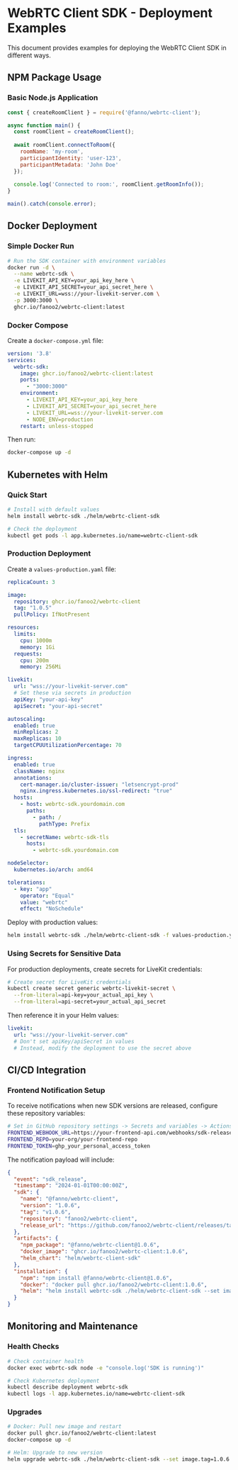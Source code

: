 # WebRTC Client SDK - Deployment Examples

This document provides examples for deploying the WebRTC Client SDK in different ways.

## NPM Package Usage

### Basic Node.js Application

```javascript
const { createRoomClient } = require('@fanno/webrtc-client');

async function main() {
  const roomClient = createRoomClient();
  
  await roomClient.connectToRoom({
    roomName: 'my-room',
    participantIdentity: 'user-123',
    participantMetadata: 'John Doe'
  });
  
  console.log('Connected to room:', roomClient.getRoomInfo());
}

main().catch(console.error);
```

## Docker Deployment

### Simple Docker Run

```bash
# Run the SDK container with environment variables
docker run -d \
  --name webrtc-sdk \
  -e LIVEKIT_API_KEY=your_api_key_here \
  -e LIVEKIT_API_SECRET=your_api_secret_here \
  -e LIVEKIT_URL=wss://your-livekit-server.com \
  -p 3000:3000 \
  ghcr.io/fanoo2/webrtc-client:latest
```

### Docker Compose

Create a `docker-compose.yml` file:

```yaml
version: '3.8'
services:
  webrtc-sdk:
    image: ghcr.io/fanoo2/webrtc-client:latest
    ports:
      - "3000:3000"
    environment:
      - LIVEKIT_API_KEY=your_api_key_here
      - LIVEKIT_API_SECRET=your_api_secret_here
      - LIVEKIT_URL=wss://your-livekit-server.com
      - NODE_ENV=production
    restart: unless-stopped
```

Then run:

```bash
docker-compose up -d
```

## Kubernetes with Helm

### Quick Start

```bash
# Install with default values
helm install webrtc-sdk ./helm/webrtc-client-sdk

# Check the deployment
kubectl get pods -l app.kubernetes.io/name=webrtc-client-sdk
```

### Production Deployment

Create a `values-production.yaml` file:

```yaml
replicaCount: 3

image:
  repository: ghcr.io/fanoo2/webrtc-client
  tag: "1.0.5"
  pullPolicy: IfNotPresent

resources:
  limits:
    cpu: 1000m
    memory: 1Gi
  requests:
    cpu: 200m
    memory: 256Mi

livekit:
  url: "wss://your-livekit-server.com"
  # Set these via secrets in production
  apiKey: "your-api-key"
  apiSecret: "your-api-secret"

autoscaling:
  enabled: true
  minReplicas: 2
  maxReplicas: 10
  targetCPUUtilizationPercentage: 70

ingress:
  enabled: true
  className: nginx
  annotations:
    cert-manager.io/cluster-issuer: "letsencrypt-prod"
    nginx.ingress.kubernetes.io/ssl-redirect: "true"
  hosts:
    - host: webrtc-sdk.yourdomain.com
      paths:
        - path: /
          pathType: Prefix
  tls:
    - secretName: webrtc-sdk-tls
      hosts:
        - webrtc-sdk.yourdomain.com

nodeSelector:
  kubernetes.io/arch: amd64

tolerations:
  - key: "app"
    operator: "Equal"
    value: "webrtc"
    effect: "NoSchedule"
```

Deploy with production values:

```bash
helm install webrtc-sdk ./helm/webrtc-client-sdk -f values-production.yaml
```

### Using Secrets for Sensitive Data

For production deployments, create secrets for LiveKit credentials:

```bash
# Create secret for LiveKit credentials
kubectl create secret generic webrtc-livekit-secret \
  --from-literal=api-key=your_actual_api_key \
  --from-literal=api-secret=your_actual_api_secret
```

Then reference it in your Helm values:

```yaml
livekit:
  url: "wss://your-livekit-server.com"
  # Don't set apiKey/apiSecret in values
  # Instead, modify the deployment to use the secret above
```

## CI/CD Integration

### Frontend Notification Setup

To receive notifications when new SDK versions are released, configure these repository variables:

```bash
# Set in GitHub repository settings -> Secrets and variables -> Actions
FRONTEND_WEBHOOK_URL=https://your-frontend-api.com/webhooks/sdk-release
FRONTEND_REPO=your-org/your-frontend-repo
FRONTEND_TOKEN=ghp_your_personal_access_token
```

The notification payload will include:

```json
{
  "event": "sdk_release",
  "timestamp": "2024-01-01T00:00:00Z",
  "sdk": {
    "name": "@fanno/webrtc-client",
    "version": "1.0.6",
    "tag": "v1.0.6",
    "repository": "fanoo2/webrtc-client",
    "release_url": "https://github.com/fanoo2/webrtc-client/releases/tag/v1.0.6"
  },
  "artifacts": {
    "npm_package": "@fanno/webrtc-client@1.0.6",
    "docker_image": "ghcr.io/fanoo2/webrtc-client:1.0.6",
    "helm_chart": "helm/webrtc-client-sdk"
  },
  "installation": {
    "npm": "npm install @fanno/webrtc-client@1.0.6",
    "docker": "docker pull ghcr.io/fanoo2/webrtc-client:1.0.6",
    "helm": "helm install webrtc-sdk ./helm/webrtc-client-sdk --set image.tag=1.0.6"
  }
}
```

## Monitoring and Maintenance

### Health Checks

```bash
# Check container health
docker exec webrtc-sdk node -e "console.log('SDK is running')"

# Check Kubernetes deployment
kubectl describe deployment webrtc-sdk
kubectl logs -l app.kubernetes.io/name=webrtc-client-sdk
```

### Upgrades

```bash
# Docker: Pull new image and restart
docker pull ghcr.io/fanoo2/webrtc-client:latest
docker-compose up -d

# Helm: Upgrade to new version
helm upgrade webrtc-sdk ./helm/webrtc-client-sdk --set image.tag=1.0.6
```